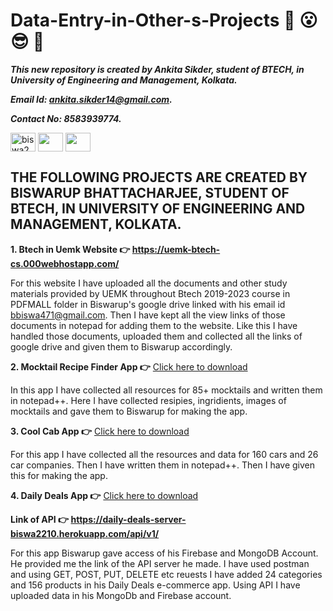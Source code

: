 # Data-Entry-in-Other-s-Projects :star_struck: :open_mouth: :sunglasses: :facepunch:

***This new repository is created by Ankita Sikder, student of BTECH, in University of Engineering and Management, Kolkata.***

***Email Id: ankita.sikder14@gmail.com.***

***Contact No: 8583939774.***

<p align="left">
<a href="https://www.facebook.com/ankita.sikder.104" target="blank"><img align="center" src="https://cdn.jsdelivr.net/npm/simple-icons@3.0.1/icons/facebook.svg" alt="biswa2210" height="30" width="40" /></a>
<a href="https://www.instagram.com/ankita.sikder14" target="blank"><img align="center" src="https://cdn.jsdelivr.net/npm/simple-icons@3.0.1/icons/instagram.svg" alt="" height="30" width="40" /></a>
<a href="https://github.com/ankitasikder" target="blank"><img align="center" src="https://cdn.jsdelivr.net/npm/simple-icons@3.0.1/icons/github.svg" alt="" height="30" width="40" /></a>
</p>

## THE FOLLOWING PROJECTS ARE CREATED BY BISWARUP BHATTACHARJEE, STUDENT OF BTECH, IN UNIVERSITY OF ENGINEERING AND MANAGEMENT, KOLKATA. 

**1. Btech in Uemk Website 👉	https://uemk-btech-cs.000webhostapp.com/**

For this website I have uploaded all the documents and other study materials provided by UEMK throughout Btech 2019-2023 course in PDFMALL folder in Biswarup's google drive linked with his email id bbiswa471@gmail.com. Then I have kept all the view links of those documents in notepad for adding them to the website. Like this I have handled those documents, uploaded them and collected all the links of google drive and given them to Biswarup accordingly.

**2. Mocktail Recipe Finder App 👉** <a href="https://drive.google.com/file/d/1mnxmoRmp800uXPdfTmarSgwEFFAq7IdS/view" download>Click here to download</a>
  
In this app I have collected all resources for 85+ mocktails and written them in notepad++. Here I have collected resipies, ingridients, images of mocktails and gave them to Biswarup for making the app.
  
**3. Cool Cab App 👉** <a href="https://drive.google.com/file/d/1WEAsOV1_YwXQGMntwk9agXRowlkvIUWJ/view" download>Click here to download</a>
  
For this app I have collected all the resources and data for 160 cars and 26 car companies. Then I have written them in notepad++. Then I have given this for making the app.
  
**4. Daily Deals App 👉** <a href="https://drive.google.com/file/d/1rGYj1wNPlqjoX5o32Buto57JfK44IONS/view" download>Click here to download</a>
  
**Link of API 👉 https://daily-deals-server-biswa2210.herokuapp.com/api/v1/**
  
For this app Biswarup gave access of his Firebase and MongoDB Account. He provided me the link of the API server he made. I have used postman and using GET, POST, PUT, DELETE etc reuests I have added 24 categories and 156 products in his Daily Deals e-commerce app. Using API I have uploaded data in his MongoDb and Firebase account.
